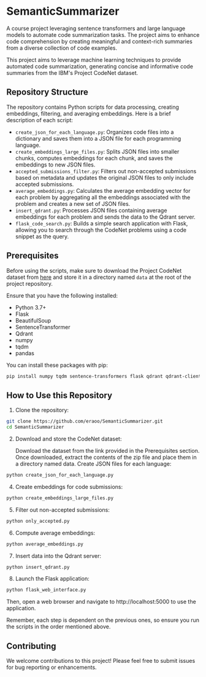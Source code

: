 # SemanticSummarizer
A course project leveraging sentence transformers and large language models to automate code summarization tasks. The project aims to enhance code comprehension by creating meaningful and context-rich summaries from a diverse collection of code examples.

This project aims to leverage machine learning techniques to provide automated code summarization, generating concise and informative code summaries from the IBM's Project CodeNet dataset.

## Repository Structure

The repository contains Python scripts for data processing, creating embeddings, filtering, and averaging embeddings. Here is a brief description of each script:

- `create_json_for_each_language.py`: Organizes code files into a dictionary and saves them into a JSON file for each programming language.
- `create_embeddings_large_files.py`: Splits JSON files into smaller chunks, computes embeddings for each chunk, and saves the embeddings to new JSON files.
- `accepted_submissions_filter.py`: Filters out non-accepted submissions based on metadata and updates the original JSON files to only include accepted submissions.
- `average_embeddings.py`: Calculates the average embedding vector for each problem by aggregating all the embeddings associated with the problem and creates a new set of JSON files.
- `insert_qdrant.py`: Processes JSON files containing average embeddings for each problem and sends the data to the Qdrant server.
- `flask_code_search.py`: Builds a simple search application with Flask, allowing you to search through the CodeNet problems using a code snippet as the query.

## Prerequisites

Before using the scripts, make sure to download the Project CodeNet dataset from [here](https://developer.ibm.com/exchanges/data/all/project-codenet/) and store it in a directory named `data` at the root of the project repository.

Ensure that you have the following installed:

- Python 3.7+
- Flask
- BeautifulSoup
- SentenceTransformer
- Qdrant
- numpy
- tqdm
- pandas

You can install these packages with pip:

```bash
pip install numpy tqdm sentence-transformers flask qdrant qdrant-client beautifulsoup4 pandas

```

## How to Use this Repository

1. Clone the repository:

```bash
git clone https://github.com/eraoo/SemanticSummarizer.git
cd SemanticSummarizer
```



2. Download and store the CodeNet dataset:

    Download the dataset from the link provided in the Prerequisites section.
    Once downloaded, extract the contents of the zip file and place them in a directory named data.
    Create JSON files for each language:

```bash
python create_json_for_each_language.py
```

4. Create embeddings for code submissions:
```bash
python create_embeddings_large_files.py
```

5. Filter out non-accepted submissions:
```bash
python only_accepted.py
```

6. Compute average embeddings:
```bash
python average_embeddings.py
```

7. Insert data into the Qdrant server:
```bash
python insert_qdrant.py
```

8. Launch the Flask application:
```bash
python flask_web_interface.py
```

Then, open a web browser and navigate to http://localhost:5000 to use the application.

Remember, each step is dependent on the previous ones, so ensure you run the scripts in the order mentioned above.

## Contributing
We welcome contributions to this project! Please feel free to submit issues for bug reporting or enhancements.